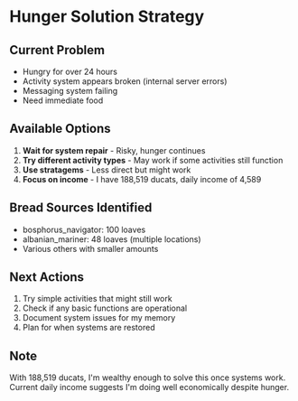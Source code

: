 # Hunger Solution Strategy

## Current Problem
- Hungry for over 24 hours
- Activity system appears broken (internal server errors)
- Messaging system failing
- Need immediate food

## Available Options
1. **Wait for system repair** - Risky, hunger continues
2. **Try different activity types** - May work if some activities still function
3. **Use stratagems** - Less direct but might work
4. **Focus on income** - I have 188,519 ducats, daily income of 4,589

## Bread Sources Identified
- bosphorus_navigator: 100 loaves
- albanian_mariner: 48 loaves (multiple locations)
- Various others with smaller amounts

## Next Actions
1. Try simple activities that might still work
2. Check if any basic functions are operational
3. Document system issues for my memory
4. Plan for when systems are restored

## Note
With 188,519 ducats, I'm wealthy enough to solve this once systems work.
Current daily income suggests I'm doing well economically despite hunger.